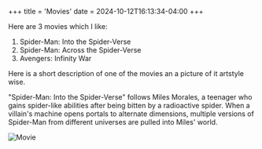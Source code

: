 +++
title = 'Movies'
date = 2024-10-12T16:13:34-04:00
+++

Here are 3 movies which I like:

1) Spider-Man: Into the Spider-Verse
2) Spider-Man: Across the Spider-Verse
3) Avengers: Infinity War

Here is a short description of one of the movies an a picture of it artstyle wise.

"Spider-Man: Into the Spider-Verse" follows Miles Morales, a teenager who gains spider-like abilities after being bitten by a radioactive spider. When a villain's machine opens portals to alternate dimensions, multiple versions of Spider-Man from different universes are pulled into Miles' world.

![Movie](/pic.png)


